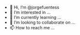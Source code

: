 - 👋 Hi, I’m @jorgefuentess
- 👀 I’m interested in ...
- 🌱 I’m currently learning ...
- 💞️ I’m looking to collaborate on ...
- 📫 How to reach me ...

<!---
jorgefuentess/jorgefuentess is a ✨ special ✨ repository because its `README.md` (this file) appears on your GitHub profile.
You can click the Preview link to take a look at your changes.
--->
